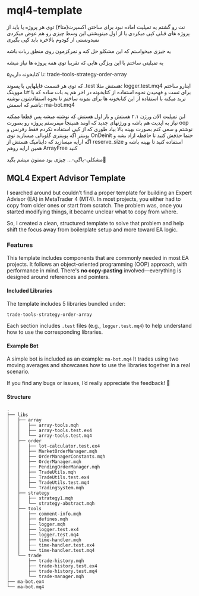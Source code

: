 # mql4-template

نت رو گشتم یه تمپلیت اماده نبود برای ساختن اکسپرت(متا۴)
توی هر پروژه یا باید از پروژه های قبلی کپی میکردی یا از اول مینویشتی این وسط چیزی رو هم عوض میکردی نمیدونستی از کودوم بالاخره باید کپی بگیری

یه جیزی میخواستم که این مشکلو حل کنه و تمرکزمون روی منطق ربات باشه 

یه تمیلیتی ساختم با این ویژگی هایی که تقریبا توی همه پروژه ها نیاز میشه 

۵تا کتابخونه داریم:
trade-tools-strategy-order-array

که توی هر قسمت فایلهایی با پسوند .test هستش مثلا:
logger.test.mq4
اینارو ساختم برای تست و فهمیدن نحوه استفاده از کتابخونه 
در اخر هم یه بات ساده که با ۲تا مووینگ ترید میکنه با استفاده از این کتابخونه ها برای نمونه ساختم تا نحوه استفادشون نوشته باشم که اسمش:
ma-bot.mq4

این تمپلیت الان ورژن ۲.۱ هستش و بار اول هستش که نوشته میشه پس قطعا ممکنه نیاز به اپدیت هم باشه و ورژنهای جدید که اومد همینجا میفرستم
پروژه رو بصورت oop نوشتم و سعی کنم بصورت بهینه بالا بیاد طوری که از کپی استفاده نکردم فقط رفرنس و پوینتر 
اگه پوینتری گلوبالی میسازید توی OnDeinit حتما حذفش کنید تا حافظه ازاد بشه و اگه ارایه میسازید که داینامیک هستش از reserve_size استفاده کنید تا بهینه باشه و همین ارایه روهم ArrayFree کنید 

مشکلی-باگی-... چیزی بود ممنون میشم بگید🌹



## MQL4 Expert Advisor Template

I searched around but couldn’t find a proper template for building an Expert Advisor (EA) in MetaTrader 4 (MT4). In most projects, you either had to copy from older ones or start from scratch. The problem was, once you started modifying things, it became unclear what to copy from where.

So, I created a clean, structured template to solve that problem and help shift the focus away from boilerplate setup and more toward EA logic.

### Features

This template includes components that are commonly needed in most EA projects. It follows an object-oriented programming (OOP) approach, with performance in mind. There's **no copy-pasting** involved—everything is designed around references and pointers.

#### Included Libraries

The template includes 5 libraries bundled under:

```
trade-tools-strategy-order-array
```

Each section includes `.test` files (e.g., `logger.test.mq4`) to help understand how to use the corresponding libraries.

#### Example Bot

A simple bot is included as an example:
`ma-bot.mq4`
It trades using two moving averages and showcases how to use the libraries together in a real scenario.

If you find any bugs or issues, I’d really appreciate the feedback! 🌹


#### Structure

```
.
├── libs
│   ├── array
│   │   ├── array-tools.mqh
│   │   ├── array-tools.test.ex4
│   │   └── array-tools.test.mq4
│   ├── order
│   │   ├── lot-calculator.test.ex4
│   │   ├── MarketOrderManager.mqh
│   │   ├── OrderManagerConstants.mqh
│   │   ├── OrderManager.mqh
│   │   ├── PendingOrderManager.mqh
│   │   ├── TradeUtils.mqh
│   │   ├── TradeUtils.test.ex4
│   │   ├── TradeUtils.test.mq4
│   │   └── TradingSystem.mqh
│   ├── strategy
│   │   ├── strategy1.mqh
│   │   └── strategy-abstract.mqh
│   ├── tools
│   │   ├── comment-info.mqh
│   │   ├── defines.mqh
│   │   ├── logger.mqh
│   │   ├── logger.test.ex4
│   │   ├── logger.test.mq4
│   │   ├── time-handler.mqh
│   │   ├── time-handler.test.ex4
│   │   └── time-handler.test.mq4
│   └── trade
│       ├── trade-history.mqh
│       ├── trade-history.test.ex4
│       ├── trade-history.test.mq4
│       └── trade-manager.mqh
├── ma-bot.ex4
└── ma-bot.mq4

```

